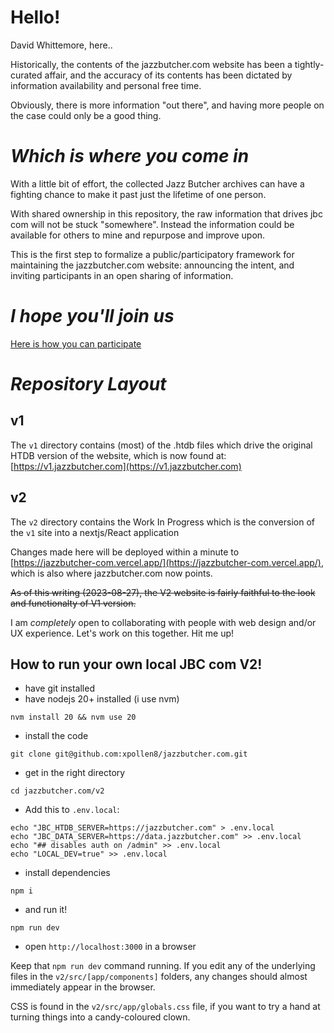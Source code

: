 
# Hello!

David Whittemore, here..

Historically, the contents of the jazzbutcher.com website has been a tightly-curated affair, and the accuracy of its contents has been dictated by information availability and personal free time.

Obviously, there is more information "out there", and having more people on the case could only be a good thing.

# *Which is where _you_ come in*

With a little bit of effort, the collected Jazz Butcher archives can have a fighting chance to make it past just the lifetime of one person.

With shared ownership in this repository, the raw information that drives jbc com will not be stuck "somewhere". Instead the information could be available for others to mine and repurpose and improve upon.

This is the first step to formalize a public/participatory framework for maintaining the jazzbutcher.com website: announcing the intent, and inviting participants in an open sharing of information.

# *I hope you'll join us*

[Here is how you can participate](https://github.com/xpollen8/jazzbutcher.com/blob/main/PARTICIPATE.md) 

# *Repository Layout*

## v1

The `v1` directory contains (most) of the .htdb files which drive the original HTDB version of the website, which is now found at: [https://v1.jazzbutcher.com](https://v1.jazzbutcher.com)

## v2

The `v2` directory contains the Work In Progress which is the conversion of the `v1` site into a nextjs/React application

Changes made here will be deployed within a minute to [https://jazzbutcher-com.vercel.app/](https://jazzbutcher-com.vercel.app/), which is also where jazzbutcher.com now points.

<strike>As of this writing (2023-08-27), the V2 website is fairly faithful to the look and functionalty of V1 version.</strike>

I am *completely* open to collaborating with people with web design and/or UX experience.  Let's work on this together.  Hit me up!

## How to run your own local JBC com V2!

* have git installed
* have nodejs 20+ installed (i use nvm)

`nvm install 20 && nvm use 20`

* install the code

`git clone git@github.com:xpollen8/jazzbutcher.com.git`

* get in the right directory
  
`cd jazzbutcher.com/v2`

* Add this to `.env.local`:
  
```
echo "JBC_HTDB_SERVER=https://jazzbutcher.com" > .env.local
echo "JBC_DATA_SERVER=https://data.jazzbutcher.com" >> .env.local
echo "## disables auth on /admin" >> .env.local
echo "LOCAL_DEV=true" >> .env.local
```
* install dependencies

`npm i`

* and run it!

`npm run dev`

* open `http://localhost:3000` in a browser

Keep that `npm run dev` command running.  If you edit any of the underlying files in the `v2/src/[app/components]` folders, any changes should almost immediately appear in the browser.

CSS is found in the `v2/src/app/globals.css` file, if you want to try a hand at turning things into a candy-coloured clown.
